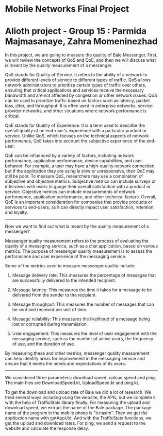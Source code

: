 # Mobile Networks Final Project
# Alioth project - Group 15 : Parmida Majmasanaye, Zahra Momeninezhad

In this project, we are going to measure the quality of Bale Messenger. First, we will review the concepts of QoS and QoE, and then we will discuss what is meant by the quality measurement of a messenger.

QoS stands for Quality of Service. It refers to the ability of a network to provide different levels of service to different types of traffic. QoS allows network administrators to prioritize certain types of traffic over others, ensuring that critical applications and services receive the necessary bandwidth and are not affected by congestion or other network issues. QoS can be used to prioritize traffic based on factors such as latency, packet loss, jitter, and throughput. It is often used in enterprise networks, service provider networks, and other situations where network performance is critical.

QoE stands for Quality of Experience. It is a term used to describe the overall quality of an end-user's experience with a particular product or service. Unlike QoS, which focuses on the technical aspects of network performance, QoE takes into account the subjective experience of the end-user.

QoE can be influenced by a variety of factors, including network performance, application performance, device capabilities, and user behavior. For example, a user may have a high-quality network connection, but if the application they are using is slow or unresponsive, their QoE may still be poor.
To measure QoE, researchers may use a combination of subjective and objective metrics. Subjective metrics can include surveys or interviews with users to gauge their overall satisfaction with a product or service. Objective metrics can include measurements of network performance, application performance, and other technical factors.
Overall, QoE is an important consideration for companies that provide products or services to end-users, as it can directly impact user satisfaction, retention, and loyalty.

---------------------------------------------------------------------------------------------------------------------------------------------
Now we want to find out what is meant by the quality measurement of a messenger?

Messenger quality measurement refers to the process of evaluating the quality of a messaging service, such as a chat application, based on various metrics. The purpose of messenger quality measurement is to assess the performance and user experience of the messaging service.

Some of the metrics used to measure messenger quality include:

1. Message delivery rate: This measures the percentage of messages that are successfully delivered to the intended recipient.

2. Message latency: This measures the time it takes for a message to be delivered from the sender to the recipient.

3. Message throughput: This measures the number of messages that can be sent and received per unit of time.

4. Message reliability: This measures the likelihood of a message being lost or corrupted during transmission.

5. User engagement: This measures the level of user engagement with the messaging service, such as the number of active users, the frequency of use, and the duration of use.

By measuring these and other metrics, messenger quality measurement can help identify areas for improvement in the messaging service and ensure that it meets the needs and expectations of its users.

---------------------------------------------------------------------------------------------------------------------------------------------
We considered three parameters: download speed, upload speed and ping. The main files are DownloadSpeed.kt, UploadSpeed.kt and ping.kt.

To get the download and upload rate of Bale we did a lot of research. We tried several ways including using the website, the APIs, but we complete it with the help of TrafficStats library finally.
For measuring the upload and download speed, we extract the name of the Bale package. The package name of the program in the mobile phone is "ir.nasim". Then we get the application name with getAppUid. And with the TrafficStats functions, we get the upload and download rates. For ping, we send a request to the website and calculate the response delay.
